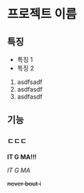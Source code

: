 # 프로젝트 이름

## 특징 

* 특징 1
* 특징 2

1. asdfsadf
2. asdfasdf
3. asdfasdf

## 기능 

### ㄷㄷㄷ

**IT G MA!!!**

_IT G MA_

~~never bout i~~